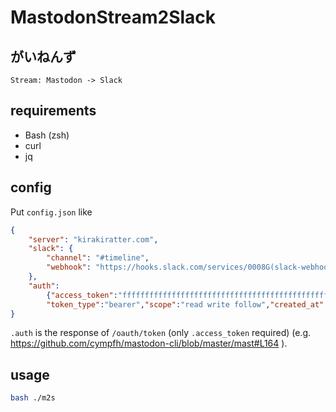 # MastodonStream2Slack

## がいねんず

```
Stream: Mastodon -> Slack
```

## requirements

- Bash (zsh)
- curl
- jq

## config

Put `config.json` like

```json
{
    "server": "kirakiratter.com",
    "slack": {
        "channel": "#timeline",
        "webhook": "https://hooks.slack.com/services/0008G(slack-webhook-url)Z000400000080000w000"
    },
    "auth":
        {"access_token":"ffffffffffffffffffffffffffffffffffffffffffffffffffffffffffffffff",
        "token_type":"bearer","scope":"read write follow","created_at":1506900000}
}
```

`.auth` is the response of `/oauth/token` (only `.access_token` required) (e.g. https://github.com/cympfh/mastodon-cli/blob/master/mast#L164 ).

## usage

```bash
bash ./m2s
```

